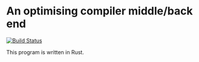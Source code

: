 
# An optimising compiler middle/back end

[![Build Status](https://travis-ci.org/dylanmckay/compiler.svg)](https://travis-ci.org/dylanmckay/compiler)

This program is written in Rust.
